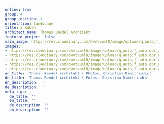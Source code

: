 ```yaml
---
online: true
group: 4
group_position: 3
orientation: landscape
title: 3 Kuben
architect_name: Thomas Bendel Architekt
featured_project: false
main_image: https://res.cloudinary.com/dwvtvuml8/image/upload/q_auto,f_auto,dpr_auto/v1613736608/Kochinsel-Kueche-Einbauschrank-lila-weiss-lackiert_xr75zw.jpg
images:
- https://res.cloudinary.com/dwvtvuml8/image/upload/q_auto,f_auto,dpr_auto/v1613736626/Schlafzimmer-Einbauschrank_rouqly.jpg
- https://res.cloudinary.com/dwvtvuml8/image/upload/q_auto,f_auto,dpr_auto/v1613736625/Kueche-Einbauschrank-lila-weiss-lackiert_v1ysce.jpg
- https://res.cloudinary.com/dwvtvuml8/image/upload/q_auto,f_auto,dpr_auto/v1613736625/Einbauschrank-Homeoffice_p4jctf.jpg
- https://res.cloudinary.com/dwvtvuml8/image/upload/q_auto,f_auto,dpr_auto/v1613736625/Einbaukueche-Einbauschrank-lila-weiss-lackiert_d6d7vs.jpg
- https://res.cloudinary.com/dwvtvuml8/image/upload/q_auto,f_auto,dpr_auto/v1613736625/Badezimmer-Waschtisch-weiss-Einbauschrank_i45nsv.jpg
en_title: 'Thomas Bendel Architekt / Photos: Christina Dimitriadis'
de_title: 'Thomas Bendel Architekt / Fotos: Christina Dimitriadis'
en_description: ''
de_description: ''
meta_tags:
  de_title: ''
  en_title: ''
  de_description: ''
  en_description: ''

---
```

